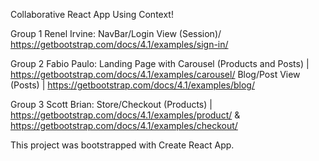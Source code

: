 Collaborative React App Using Context!

Group 1 Renel Irvine: NavBar/Login View (Session)/
 https://getbootstrap.com/docs/4.1/examples/sign-in/
 
Group 2 Fabio Paulo: Landing Page with Carousel (Products and Posts) | https://getbootstrap.com/docs/4.1/examples/carousel/
 Blog/Post View (Posts) | https://getbootstrap.com/docs/4.1/examples/blog/

Group 3 Scott Brian: Store/Checkout (Products) | https://getbootstrap.com/docs/4.1/examples/product/ & https://getbootstrap.com/docs/4.1/examples/checkout/

This project was bootstrapped with Create React App.